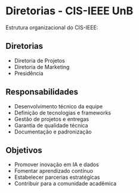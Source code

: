 # Diretorias - CIS-IEEE UnB

Estrutura organizacional do CIS-IEEE:

## Diretorias

- Diretoria de Projetos
- Diretoria de Marketing
- Presidência

## Responsabilidades

- Desenvolvimento técnico da equipe
- Definição de tecnologias e frameworks
- Gestão de projetos e entregas
- Garantia de qualidade técnica
- Documentação e padronização

## Objetivos

- Promover inovação em IA e dados
- Fomentar aprendizado contínuo
- Estabelecer parcerias estratégicas
- Contribuir para a comunidade acadêmica
